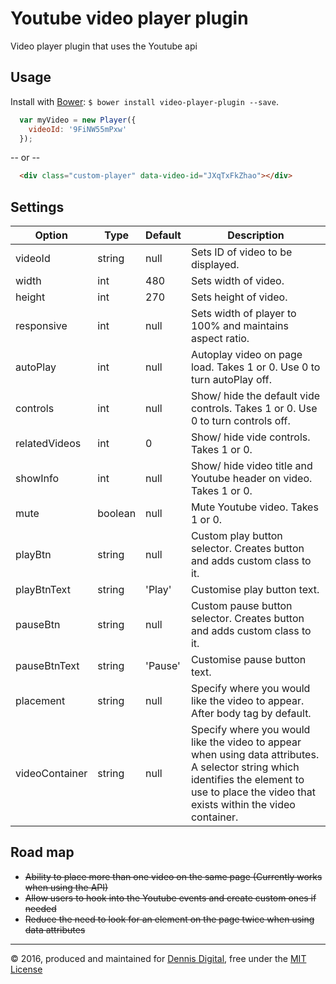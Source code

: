 # Youtube video player plugin
Video player plugin that uses the Youtube api

## Usage

Install with [Bower](http://bower.io): `$ bower install video-player-plugin --save`.

```javascript
  var myVideo = new Player({
    videoId: '9FiNW55mPxw'
  });
```

-- or --

```HTML
  <div class="custom-player" data-video-id="JXqTxFkZhao"></div>
```

## Settings

Option | Type | Default | Description
------ | ---- | ------- | -----------
videoId | string | null | Sets ID of video to be displayed.
width | int | 480 | Sets width of video.
height | int | 270 | Sets height of video.
responsive | int | null | Sets width of player to 100% and maintains aspect ratio.
autoPlay | int | null | Autoplay video on page load. Takes 1 or 0. Use 0 to turn autoPlay off.
controls | int | null | Show/ hide the default vide controls. Takes 1 or 0. Use 0 to turn controls off.
relatedVideos | int | 0 | Show/ hide vide controls. Takes 1 or 0.
showInfo | int | null | Show/ hide video title and Youtube header on video. Takes 1 or 0.
mute | boolean | null | Mute Youtube video. Takes 1 or 0.
playBtn | string | null | Custom play button selector. Creates button and adds custom class to it.
playBtnText | string | 'Play' | Customise play button text.
pauseBtn | string | null | Custom pause button selector. Creates button and adds custom class to it.
pauseBtnText | string | 'Pause' | Customise pause button text.
placement | string | null | Specify where you would like the video to appear. After body tag by default.
videoContainer | string | null | Specify where you would like the video to appear when using data attributes. A selector string which identifies the element to use to place the video that exists within the video container.


## Road map

- ~~Ability to place more than one video on the same page
    (Currently works when using the API)~~
- ~~Allow users to hook into the Youtube events and create custom ones if needed~~
- ~~Reduce the need to look for an element on the page twice when using data attributes~~

---
&copy; 2016, produced and maintained for [Dennis Digital][dennis], free under the [MIT License][license]


[license]:https://raw.githubusercontent.com/matt3188/video-player-plugin/master/LICENSE
[dennis]:http://www.dennis.co.uk/
